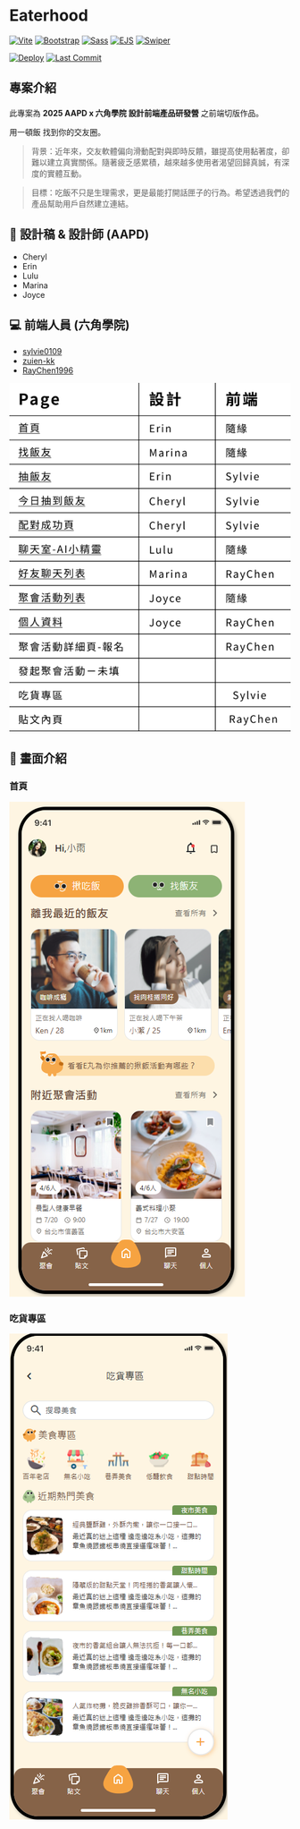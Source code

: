 # Eaterhood

[![Vite](https://img.shields.io/badge/Vite-6.3.x-646CFF?logo=vite&logoColor=white)](https://vitejs.dev/)
[![Bootstrap](https://img.shields.io/badge/Bootstrap-5.3.6-7952B3?logo=bootstrap&logoColor=white)](https://getbootstrap.com/)
[![Sass](https://img.shields.io/badge/Sass-1.61.x-CC6699?logo=sass&logoColor=white)](https://sass-lang.com/)
[![EJS](https://img.shields.io/badge/EJS-3.1.9-B4CA65?logo=ejs&logoColor=white)](https://ejs.co/)
[![Swiper](https://img.shields.io/badge/Swiper-11.2.x-6332F6?logo=swiper&logoColor=white)](https://swiperjs.com/)

[![Deploy](https://img.shields.io/badge/GitHub%20Pages-deployed-3FB950?logo=github&logoColor=white)](https://ypinpin.github.io/dream-traveler/)
[![Last Commit](https://img.shields.io/github/last-commit/YPINPIN/dream-traveler)](https://github.com/YPINPIN/dream-traveler/commits/main)

## <sub></sub> 專案介紹

此專案為 **2025 AAPD x 六角學院 設計前端產品研發營** 之前端切版作品。

用一頓飯 找到你的交友圈。

> 背景：近年來，交友軟體偏向滑動配對與即時反饋，雖提高使用黏著度，卻難以建立真實關係。隨著疲乏感累積，越來越多使用者渴望回歸真誠，有深度的實體互動。

> 目標：吃飯不只是生理需求，更是最能打開話匣子的行為。希望透過我們的產品幫助用戶自然建立連結。

## 🎨 設計稿 & 設計師 (AAPD)

- Cheryl
- Erin
- Lulu
- Marina
- Joyce

## 💻 前端人員 (六角學院)

- [sylvie0109](https://github.com/sylvie0109)
- [zuien-kk](https://github.com/zuien-kk)
- [RayChen1996](https://github.com/RayChen1996)

![alt text](image.png)

## 🚀 畫面介紹

### 首頁

![alt text](image-1.png)

### 吃貨專區

![alt text](image-2.png)
